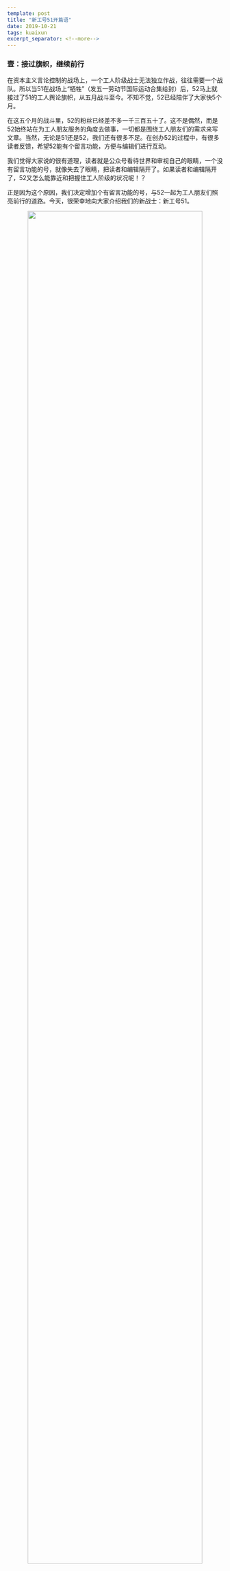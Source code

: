 ```yaml
---
template: post
title: "新工号51开篇语"
date: 2019-10-21
tags: kuaixun
excerpt_separator: <!--more-->
---
```


<h3>壹：接过旗帜，继续前行</h3>

在资本主义言论控制的战场上，一个工人阶级战士无法独立作战，往往需要一个战队。所以当51在战场上“牺牲”（发五一劳动节国际运动合集给封）后，52马上就接过了51的工人舆论旗帜，从五月战斗至今。不知不觉，52已经陪伴了大家快5个月。

在这五个月的战斗里，52的粉丝已经差不多一千三百五十了。这不是偶然，而是52始终站在为工人朋友服务的角度去做事，一切都是围绕工人朋友们的需求来写文章。当然，无论是51还是52，我们还有很多不足。在创办52的过程中，有很多读者反馈，希望52能有个留言功能，方便与编辑们进行互动。

我们觉得大家说的很有道理，读者就是公众号看待世界和审视自己的眼睛，一个没有留言功能的号，就像失去了眼睛，把读者和编辑隔开了。如果读者和编辑隔开了，52又怎么能靠近和把握住工人阶级的状况呢！？

正是因为这个原因，我们决定增加个有留言功能的号，与52一起为工人朋友们照亮前行的道路。今天，很荣幸地向大家介绍我们的新战士：新工号51。

<div style="text-align:center"><img src="/images/102101.jpg" width="90%"><br></div><br>

**新51以我们今年五月牺牲的51烈士命名，“新”字是为了区分她和老51，同时也代表着新生力量。**

**“工号”则是工人的意思，一方面，工号代表着我们成为了雇佣奴隶，工人失去了自身的独立人格，都是将自己按日、月、年的出售给资本家，区别只有序号不同。另一方面，她也代表着我们不屈服于这个状态。我们之所以取“工号”为名，就是把资本家给我们的耻辱变成我们的力量。我们骄傲地自封“工号XX”，我们知道沿着我们的工号数下去，是多么庞大的一股力量。工号本身，是资本家对我们不重视，把我们当成可替换的零件、没有血肉的符号。但对我们来说，“工号”也是我们工人有力量的符号。**

**“51”又是国际劳动节的日子，这是属于我们工人阶级的节日。这一节日的核心不是庆祝，而是斗争。五一劳动节的历史不断激励我们，为了争取一个公平的世界，我们工人必须联合起来与剥削我们的资产阶级战斗到底！**

新51坚持老51的精神，将在未来的日子里与52并肩战斗。无论是新51还是52，都将继续和大家一起斗，每周给大家带来最新的国内外工人新闻、最尖锐的工人立场时评和最实用的法律和打工生存知识。

<div style="text-align:center"><img src="/images/102102.jpg" width="90%"><br></div><br>

<h3>贰：五一劳动节</h3>

我们都知道每逢5月1日，我们“工号”们都可以放假了。无论我们选择在宿舍睡觉还是出去玩，或者是上班拿三倍工资，五一劳动节对工人来说都是一个开心的日子。但时代的变迁让很多工人都忘记了五一劳动节更深层的意义，而这个意义才是五一劳动节对我们工人真正的意义所在。

世界第一次庆祝五一劳动节，是1890年的5月1日。这个日子是在1889年7月，由恩格斯领导的第二国际在巴黎举行代表大会确定的。为了纪念1886年美国芝加哥工人大罢工，大会把5月1日定为国际劳动节。

<div style="text-align:center"><img src="/images/102103.jpg" width="90%"><br></div><br>

在美国，1861——1865年内战结束后，由于国内出现了安定环境，又有大量外资和劳动力流入，加上借鉴了英、法、德等国的先进技术和经验，资本主义经济发展十分迅速。70——80年代工业生产增长三倍，农业生产增长近一倍。

美国资本主义的飞跃发展是建筑在对工人的残酷剥削的基础之上的，特别是黑人和中国人、日本人、波兰人、乌克兰人、意大利人等外国移民，遭受更加残酷的剥削和压迫，因而无产阶级反对资产阶级的斗争也发展起来。

1877年宾夕法尼亚州的矿工斗争被镇压之后，接着宾夕法尼亚铁路工人为要求增加工资举行了大罢工。罢工运动曾被波及到纽约、新泽西、芝加哥、费城和其他城市。美国政府最后动用上万人的军队将罢工镇压下去。

80年代，美国资产阶级为了加快资本积累，对工人阶级进行更加残酷的剥削压榨，他们用各种手段，迫使工人每天从事长达12到16小时甚至更多时间的劳动。美国广大工人逐渐认识到，为了保障自己的权利，必须进行斗争。

1886年5月1日，美国芝加哥的工人举行大罢工。那一天，以芝加哥为中心，美国全国约35万工人参加了罢工和游行，要求改善劳动条件，实行8小时工作制。5月3日芝加哥政府出动警察进行镇压，开枪打死两人，事态扩大，5月4日罢工工人在干草市场广场举行抗议，4万多罢工工人曾同武装军警发生了激烈冲突，先后共有4位工人、7位警察死亡，史称“干草市场暴乱”。

随着斗争的越加剧烈，资产阶级害怕局势扩展，答应了工人的要求，缩短了绝大多数工人的劳动日。美国工人斗争的胜利，震动了整个资本主义世界，鼓舞了工人阶级的士气：原来工人阶级团结战斗的强大力量，可以迫使资本家做出了让步，取得胜利。随后，西欧、东欧以及亚洲，也相继出现了工人运动的高潮。也就是因为这一场罢工和工人的团结斗争，才有了如今世界各地的八小时劳动的法律制度。5月1日因此被历史铭记，被冠名为国际劳动节。

<div style="text-align:center"><img src="/images/102104.jpg" width="90%"><br>1886年芝加哥工人罢工</div><br>

<h3>叁：新的开始</h3>

从“五一劳动节”的历史我们可以看到，向资产阶级手里夺回劳动成果是要付出代价的。但在资本家占支配地位的工业制度下，社会发展留给劳动者的，始终还是贫困。对于工人来说，社会的惊人发展和自己的惨淡生活越是成正比，也就越想砸碎资本主义所有制束缚在身上的锁链。

这些年下来，我国工人普遍的精神面貌也发生着明显变化——对自己的处境和要求有了越来越强烈和自觉的意识，并且越来越多地诉诸行动。但是，工人阶级当下还是比较自发、零散的，阶级意识还没有彻底形成。

深入了解工厂和工人的现实，对已往和当前的抗争的经验教训进行深入分析、总结和传播，让工人阶级认识到自身的历史使命，这是我们的中心任务。

当然，“批判的武器不能代替武器的批判”，工人阶级必然是需要通过无数次实践、无数次斗争才走向成熟的。在这条道路上，51、52和我们工号战队的无数未来成员，会一直站在工人阶级的立场与之一起战斗。或许工号系列会在这条路上牺牲，但是，51的精神永远不会消失，为工人阶级事业奋斗的力量也必然会随着历史的发展而壮大。

在这里，我们欢迎志愿者加入，欢迎读者和工友积极投稿，欢迎大家帮忙反馈，指出我们的不足。各位读者朋友如果愿意加入我们的战队，争取工人阶级的解放，就请扫码添加“新工号51”，跟我们一起战斗下去。

<div style="text-align:center"><img src="/images/102105.jpg" width="90%"><br></div><br>
